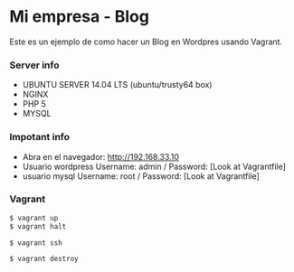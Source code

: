 # Mi empresa - Blog

Este es un ejemplo de como hacer un Blog en Wordpres usando Vagrant.

### Server info

* UBUNTU SERVER 14.04 LTS (ubuntu/trusty64 box)
* NGINX
* PHP 5
* MYSQL


### Impotant info

* Abra en el navegador:
http://192.168.33.10
* Usuario wordpress
Username: admin / Password: [Look at Vagrantfile]
* usuario mysql
Username: root / Password: [Look at Vagrantfile]


### Vagrant

```bash
$ vagrant up
$ vagrant halt

$ vagrant ssh

$ vagrant destroy
```
